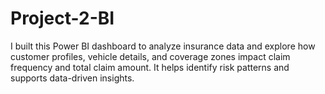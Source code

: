 # Project-2-BI
I built this Power BI dashboard to analyze insurance data and explore how customer profiles, vehicle details, and coverage zones impact claim frequency and total claim amount. It helps identify risk patterns and supports data-driven insights.
